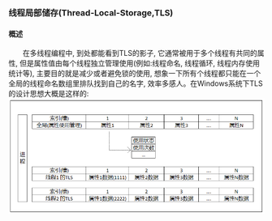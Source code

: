 ### 线程局部储存(Thread-Local-Storage,TLS)  
#### 概述  
&emsp;&emsp;在多线程编程中, 到处都能看到TLS的影子, 它通常被用于多个线程有共同的属性, 但是属性值由每个线程独立管理使用(例如:线程命名, 线程循环, 线程内存使用统计等), 主要目的就是减少或者避免锁的使用, 想象一下所有个线程都只能在一个全局的线程命名数组里排队找到自己的名字, 效率多感人。在Windows系统下TLS的设计思想大概是这样的:  
![text](thread_local_storage.png)
